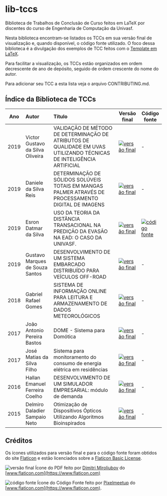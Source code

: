 # lib-tccs
Biblioteca de Trabalhos de Conclusão de Curso feitos em LaTeX por discentes do curso de Engenharia de Computação da Univasf.

Nesta biblioteca encontram-se listados os TCCs em sua versão final de visualização e, quando disponível, o código fonte utilizado.
O foco dessa biblioteca é a divulgação dos exemplos de TCC feitos com o [Template em LaTeX](https://github.com/caecom/template-tcc-latex-univasf).

Para facilitar a visualização, os TCCs estão organizados em ordem decrescente de ano de depósito, seguido de ordem crescente do nome do autor.

Para adicionar seu TCC a esta lista veja o arquivo CONTRIBUTING.md.

## Índice da Biblioteca de TCCs

| Ano   | Autor                        | Título                        | Versão final | Código fonte |
| ----- |:---------------------------- |:----------------------------- | ------------ | ------------ |
| 2019  | Victor Gustavo da Silva Oliveira   | VALIDAÇÃO DE MÉTODO DE DETERMINAÇÃO DE ATRIBUTOS DE QUALIDADE EM UVAS UTILIZANDO TÉCNICAS DE INTELIGÊNCIA ARTIFICIAL | [![versão final][pdf-icon]](pdfs/2019-victor-gustavo-da-silva-oliveira.pdf) | -
| 2019  | Daniele da Silva Reis   | DETERMINAÇÃO DE SÓLIDOS SOLÚVEIS TOTAIS EM MANGAS PALMER ATRAVÉS DE PROCESSAMENTO DIGITAL DE IMAGENS | [![versão final][pdf-icon]](pdfs/2019-daniele-silva-reis.pdf) | -
| 2019  | Esron Datmar da Silva        | USO DA TEORIA DA DISTÂNCIA TRANSACIONAL NA PREDIÇÃO DA EVASÃO NA EAD: O CASO DA UNIVASF.   | [![versão final][pdf-icon]](pdfs/2019-esron-dtmar-da-silva.pdf) | [![código fonte][source-code-icon]](https://github.com/esron/template-tcc-latex-univasf)
| 2019  | Gustavo Marques de Souza Santos        | DESENVOLVIMENTO DE UM SISTEMA EMBARCADO DISTRIBUÍDO PARA VEÍCULOS OFF-ROAD   | [![versão final][pdf-icon]](pdfs/2019-gustavo-marques-de-souza-santos.pdf) | -
| 2018  | Gabriel Rafael Gomes | SISTEMA DE INFORMAÇÃO ONLINE PARA LEITURA E ARMAZENAMENTO DE DADOS METEOROLÓGICOS | [![versão final][pdf-icon]](pdfs/2018-gabriel-rafael-gomes.pdf) | -
| 2017  | João Antonio Pereira Bastos | DOME - Sistema para Domótica | [![versão final][pdf-icon]](pdfs/2017-joão-antonio-pereira-bastos.pdf) | -
| 2017  | José Matias da Silva Filho | Sistema para monitoramento do consumo de energia elétrica em residências | [![versão final][pdf-icon]](pdfs/2017-josé-matias-da-silva-filho) | -
| 2016  | Hallan Emanuel Ferreira Coelho | DESENVOLVIMENTO DE UM SIMULADOR EMPRESARIAL: módulo de demanda | [![versão final][pdf-icon]](pdfs/2016-hallan-emanuel-ferreira-coelho.pdf) | -
| 2015  | Delmiro Daladier Sampaio Neto | Otimização de Dispositivos Ópticos Utilizando Algoritmos Bioinspirados | [![versão final][pdf-icon]](pdfs/2015-delmiro-daladier-sampaio-neto.pdf) | -

## Créditos
Os ícones utilizados para versão final e para o código fonte foram obtidos do site [Flaticon](https://www.flaticon.com) e estão licenciados sobre a [Flaticon Basic License](https://file000.flaticon.com/downloads/license/license.pdf).

![versão final][pdf-icon] Ícone do PDF feito por [Dimitri Miroliubov](https://www.flaticon.com/authors/dimitry-miroliubov) do [www.flaticon.com](https://www.flaticon.com)


![código fonte][source-code-icon] Ícone do Código Fonte feito por [Pixelmeetup](https://www.flaticon.com/authors/pixelmeetup) do [www.flaticon.com](https://www.flaticon.com).


[pdf-icon]: pdf.png?raw=true "Visualizar a versão final em PDF"
[source-code-icon]: source-code.png?raw=true  "Visualizar o código fonte"
